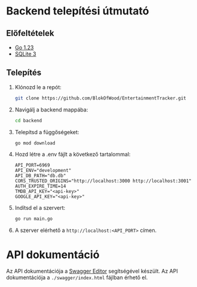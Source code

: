 # Backend telepítési útmutató

## Előfeltételek
- [Go 1.23](https://go.dev/dl)
- [SQLite 3](https://www.sqlite.org/download.html)

## Telepítés
1. Klónozd le a repót:
    ```bash
    git clone https://github.com/BlokOfWood/EntertainmentTracker.git
    ```
2. Navigálj a backend mappába:
    ```bash
    cd backend
    ```
3. Telepítsd a függőségeket:
    ```bash
    go mod download
    ```
4. Hozd létre a .env fájlt a következő tartalommal:
    ```env
    API_PORT=6969
    API_ENV="development"
    API_DB_PATH="db.db"
    CORS_TRUSTED_ORIGINS="http://localhost:3000 http://localhost:3001"
    AUTH_EXPIRE_TIME=14
    TMDB_API_KEY="<api-key>"
    GOOGLE_API_KEY="<api-key>"
    ```
5. Indítsd el a szervert:
    ```bash
    go run main.go
    ```
6. A szerver elérhető a `http://localhost:<API_PORT>` címen.

# API dokumentáció
Az API dokumentációja a [Swagger Editor](https://editor-next.swagger.io/) segítségével készült. Az API dokumentációja a `./swagger/index.html` fájlban érhető el.